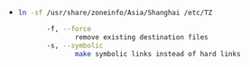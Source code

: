 - ```bash
  ln -sf /usr/share/zoneinfo/Asia/Shanghai /etc/TZ
  
         -f, --force
                remove existing destination files
         -s, --symbolic
                make symbolic links instead of hard links
  
  ```